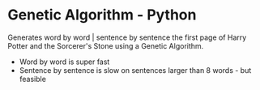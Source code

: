# Genetic Algorithm - Python
Generates word by word | sentence by sentence the first page of Harry Potter and the Sorcerer's Stone using a Genetic Algorithm.

- Word by word is super fast
- Sentence by sentence is slow on sentences larger than 8 words - but feasible
